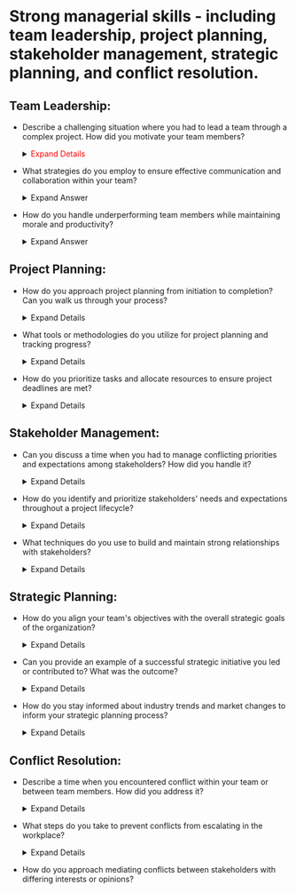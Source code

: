 # Strong managerial skills - including team leadership, project planning, stakeholder management, strategic planning, and conflict resolution.

## Team Leadership:

 - Describe a challenging situation where you had to lead a team through a complex project. How did you motivate your team members?

    <details>
      <summary> <span style="color:red;"> Expand Details </span> </summary>
  
   <span style="color:red;"> Answering a question about leading a team through a complex project and motivating team members,
   it's essential to provide a structured response that highlights your leadership skills, problem-solving abilities,
   andinterpersonal effectiveness. Here's a suggested approach: </span>
  
   **1. Set the Stage:**
     * Briefly describe the context of the project, including its complexity, objectives, and any challenges or obstacles your team faced. This gives the interviewer a clear understanding of the situation.
      
   **2. Outline Your Leadership Approach:**
     * Explain how you approached leading the team. Did you establish clear goals and expectations? Did you delegate tasks effectively? Highlight any leadership strategies you employed.
  
   **3. Address Challenges:**
     * Discuss the specific challenges your team encountered during the project. This could include tight deadlines, resource constraints, technical difficulties, or conflicting priorities.

   **4. Motivation Techniques:**
     * Describe the techniques you used to motivate your team members despite the challenges. This could involve providing encouragement and support, recognizing and rewarding achievements, fostering a positive team culture, or        offering opportunities for growth and development.

   **5. Lead by Example:**
     * Provide examples of how you demonstrated resilience, determination, and a positive attitude throughout the project. Leading by example can inspire team members to overcome obstacles and stay motivated.

   **6. Outcome and Lessons Learned:**
     * Share the outcome of the project, including any successes, lessons learned, or areas for improvement. Reflect on what worked well and what you would do differently in similar situations in the future.

   **7. Quantify Results (if possible):**
     * If applicable, quantify the results or impact of the project to demonstrate its significance. This could include meeting project deadlines, achieving cost savings,
       improving efficiency, or delivering high-quality deliverables.

    **8. Conclude Positively:**
     * Conclude your answer on a positive note, emphasizing the teamwork, resilience, and achievements of your team despite the challenges faced.<br>

    **Example Response:**

      In my previous role as a project manager, I led a team through the implementation of a complex software upgrade for our company's core systems. The project involved multiple stakeholders, tight deadlines, and technical          challenges. To motivate my team members, I focused on clear communication, empowerment, and recognition.

      I began by setting clear project goals and expectations, outlining each team member's role and responsibilities. Despite encountering unexpected technical issues midway through the project, I maintained open lines of            communication with the team, providing regular updates and soliciting input on potential solutions.

      To keep morale high, I made a concerted effort to recognize and celebrate small wins along the way. Whether it was overcoming a particularly challenging technical hurdle or meeting a critical milestone ahead of schedule, I      made sure to acknowledge the team's efforts and contributions.

      Additionally, I encouraged a collaborative environment where team members felt comfortable sharing ideas and supporting one another. By fostering a sense of camaraderie and shared purpose, we were able to navigate              through       the challenges together.

      Ultimately, we successfully completed the software upgrade within the projected timeline, resulting in improved system performance and user satisfaction. This experience taught me the importance of effective leadership,         communication, and perseverance in driving team success through complex projects.

    </details>

 - What strategies do you employ to ensure effective communication and collaboration within your team?
   <details>
      <summary>Expand Answer</summary>
  
   Answering a question about strategies for ensuring effective communication and collaboration within a team, it's crucial to emphasize your proactive approach to fostering an environment where team members feel valued,          engaged, and empowered to communicate openly. Here's how you can structure your response:
  
   **1. Establishing Clear Communication Channels:**
    * Start by mentioning the importance of establishing clear channels of communication within the team. This could include regular team meetings, one-on-one check-ins, project management software, email, instant messaging          platforms, or any other tools that facilitate communication.
      
   **2. Setting Expectations:**
    * Discuss the importance of setting clear expectations regarding communication norms and guidelines. This includes establishing preferred communication methods, response times, and protocols for sharing updates and               progress.
    
   **3. Active Listening:**
    * Highlight the significance of active listening in fostering effective communication. Explain how you encourage team members to listen attentively to one another, ask clarifying questions, and seek to understand different       perspectives.
    
   **4. Encouraging Open Dialogue:**
    * Emphasize the importance of creating a safe and inclusive environment where team members feel comfortable expressing their ideas, concerns, and feedback. Mention how you encourage open dialogue by actively soliciting           input, valuing diverse viewpoints, and addressing any issues or conflicts promptly.
    
   **5. Regular Updates and Feedback:**
    * Discuss your approach to providing regular updates and feedback to keep team members informed and engaged. This could include holding regular progress meetings, providing constructive feedback on performance, and               recognizing achievements and contributions.

    **6. Promoting Collaboration:**
     * Highlight the strategies you use to promote collaboration within the team. This could involve assigning collaborative tasks, fostering cross-functional collaboration, or organizing team-building activities to strengthen        relationships and trust among team members.

    **7. Adapting Communication Styles:**
     * Mention how you adapt your communication style to accommodate the preferences and needs of individual team members. This could include adjusting your communication frequency, tone, and format to ensure effective                communication with diverse personalities and work styles.

    **8. Resolving Communication Barriers:**
     * Lastly, discuss how you address communication barriers or challenges that may arise within the team. This could involve facilitating difficult conversations, mediating conflicts, or providing additional support or              resources to improve communication effectiveness.
      
    **Example Response:**

    In my experience, effective communication and collaboration are essential for driving team success. To ensure these elements are prioritized within my team, I employ several strategies.

   Firstly, I establish clear communication channels, including regular team meetings, project management software, and open-door policies for one-on-one discussions. By providing multiple avenues for communication, I ensure      that team members can easily reach out and stay connected.

   Secondly, I set clear expectations regarding communication norms and guidelines, emphasizing the importance of timely responses, active listening, and respectful communication. This helps to create a shared understanding of    how communication should flow within the team.

   I also encourage open dialogue by creating a safe and inclusive environment where team members feel comfortable expressing their ideas, concerns, and feedback. I actively solicit input from team members, value diverse          perspectives, and address any issues or conflicts that may arise.

   Furthermore, I promote collaboration by assigning collaborative tasks, fostering cross-functional teamwork, and organizing team-building activities to strengthen relationships and trust. By working together towards common      goals, we can leverage each other's strengths and achieve better outcomes.

   Additionally, I adapt my communication style to accommodate the preferences and needs of individual team members, ensuring that everyone feels heard and understood. And when communication barriers arise, such as                misunderstandings or conflicts, I address them promptly through open dialogue and conflict resolution techniques.

   Overall, by prioritizing effective communication and collaboration, I've seen firsthand how it enhances team productivity, cohesion, and morale, ultimately leading to greater success in achieving our goals."

   </details>
   
 - How do you handle underperforming team members while maintaining morale and productivity?

   <details>
      <summary>Expand Answer</summary>

   Addressing underperforming team members while maintaining morale and productivity requires a delicate balance of empathy, clear communication, and proactive support. Here's how you can structure your response to this           question:
   
   **1. Early Identification and Feedback:**
    * Start by mentioning the importance of early identification of underperformance. Explain how you regularly monitor team members' progress and performance against goals and expectations.
    * Emphasize the significance of providing timely and constructive feedback to underperforming team members. This feedback should be specific, actionable, and focused on areas for improvement rather than personal criticism.
   
   **2. Understanding Root Causes:**
    * Discuss your approach to understanding the root causes of underperformance. This could involve conducting performance reviews, one-on-one meetings, or informal check-ins to identify any obstacles or challenges hindering        the team member's performance.

   **3. Developing Individualized Improvement Plans:**
    * Explain how you work collaboratively with underperforming team members to develop individualized improvement plans. These plans should outline specific goals, milestones, and actions to address areas of weakness and            enhance performance.

   **4. Providing Support and Resources:**
    * Highlight the importance of providing ongoing support and resources to help underperforming team members succeed. This could include additional training, mentorship, coaching, or access to relevant tools and resources.

   **5. Maintaining Morale and Motivation:**
    * Discuss your strategies for maintaining morale and motivation within the team while addressing underperformance. This could involve emphasizing the team's collective goals and achievements, celebrating successes, and           offering encouragement and support to both underperforming and high-performing team members.

   **6. Addressing Accountability:**
    * Explain how you hold underperforming team members accountable for their actions and commitments while maintaining a supportive and non-punitive approach. This could involve setting clear expectations, tracking progress,        and addressing any deviations from the improvement plan in a constructive manner.

   **7. Seeking Feedback and Iterating:**
    * Mention how you regularly seek feedback from underperforming team members to assess the effectiveness of the improvement plan and make any necessary adjustments. This demonstrates your commitment to continuous                  improvement and growth.

   **8. Escalating if Necessary:**
    * Finally, discuss your approach to escalating the situation if underperformance persists despite your efforts to support and coach the team member. This could involve involving HR or senior management to explore                 alternative solutions or interventions.

   **Example Response:**

    In my experience, addressing underperforming team members while maintaining morale and productivity requires a combination of empathy, clear communication, and proactive support.

    Firstly, I prioritize early identification of underperformance by regularly monitoring team members' progress and performance against established goals and expectations. When I notice a team member struggling to meet           expectations, I initiate a candid and constructive conversation to provide feedback and understand the root causes of their challenges.

    Next, I work collaboratively with the team member to develop an individualized improvement plan tailored to their specific needs and circumstances. This plan includes clear goals, milestones, and actions to address areas       of weakness and enhance performance. Throughout this process, I ensure that the team member feels supported and empowered to take ownership of their development.

    To maintain morale and motivation within the team, I emphasize our collective goals and achievements, celebrate successes, and offer encouragement and support to both underperforming and high-performing team members. By        fostering a positive and supportive team culture, we can overcome challenges together and stay focused on achieving our objectives.

    I also hold underperforming team members accountable for their actions and commitments while maintaining a supportive and non-punitive approach. This involves setting clear expectations, providing ongoing feedback, and         addressing any deviations from the improvement plan in a constructive manner.

    If underperformance persists despite our efforts, I am not hesitant to escalate the situation and involve HR or senior management to explore alternative solutions or interventions. Ultimately, my goal is to help every team     member reach their full potential while ensuring the overall success and productivity of the team."
    
  </details>
  
## Project Planning:

   - How do you approach project planning from initiation to completion? Can you walk us through your process?

     <details>
      <summary>Expand Details</summary>

      **1. Initiation:**
       * Define the project scope, objectives, and deliverables in consultation with stakeholders.
       * Identify key stakeholders, their roles, and responsibilities.
       * Conduct a feasibility study to assess the project's viability and alignment with organizational goals.
       * Develop a project charter outlining the project's purpose, objectives, scope, constraints, and success criteria.
    
      **2. Planning:**
       * Create a project plan detailing the tasks, milestones, timelines, resources, and dependencies.
       * Break down the project into manageable phases or work packages.
       * Define project roles and responsibilities for team members.
       * Identify and allocate resources (human, financial, and materials) required for each phase of the project.
       * Develop a risk management plan to identify, assess, and mitigate potential risks.
       * Establish communication channels and protocols for reporting progress, issues, and changes.
       * Obtain stakeholder buy-in and approval for the project plan.
    
     **3. Execution:**
       * Implement the project plan according to the defined scope, schedule, and budget.
       * Assign tasks to team members and provide necessary support and guidance.
       * Monitor progress against the project plan, tracking key performance indicators (KPIs) such as schedule adherence, budget utilization, and quality metrics.
       * Conduct regular team meetings to review progress, address issues, and ensure alignment with project objectives.
       * Manage changes to the project scope, schedule, or resources through a formal change control process.
       * Address any issues or risks that arise during project execution promptly and effectively.
    
     **4. Monitoring and Controlling:**
      * Continuously monitor project performance and compare it against the planned objectives and KPIs.
      * Identify deviations from the project plan and take corrective actions as necessary to keep the project on track.
      * Review and update the project plan, including schedules, resource allocations, and risk management strategies, as needed.
      * Communicate progress, issues, and changes to stakeholders through regular status reports and meetings.
      * Ensure compliance with project governance processes and quality standards.

     **5. Closure:**
      * Complete all project deliverables and obtain acceptance from stakeholders.
      * Conduct a post-project review or lessons learned session to assess the project's success, identify areas for improvement, and capture best practices.
      * Obtain formal project closure, including documentation of lessons learned, final project reports, and handover of deliverables.
      * Celebrate achievements and recognize the contributions of team members.
      * Release project resources and close out any remaining administrative tasks, such as finalizing contracts and archiving project documentation.

      By following this structured approach to project planning from initiation to completion, you can increase the likelihood of project success and deliver value to stakeholders. Each phase is crucial for ensuring that the         project is well-defined, well-executed, and effectively managed throughout its lifecycle.
    
   </details>

   - What tools or methodologies do you utilize for project planning and tracking progress?

     <details>
      <summary>Expand Details</summary>
   
      There are various tools and methodologies available for project planning and tracking progress, each with its own strengths and suitability depending on the nature and requirements of the project. Here's a list of              commonlyused tools and methodologies:
    
      **1. Project Management Software:**
    
        * Microsoft Project: A comprehensive project management software that allows for creating project plans, scheduling tasks, allocating resources, and tracking progress.
        * Asana: A popular cloud-based project management tool that facilitates task management, collaboration, and tracking project progress.
        * Trello: A visual project management tool based on boards, lists, and cards, which is particularly useful for agile project management and task tracking.
        * Jira: Widely used in software development, Jira is an issue tracking and agile project management tool that enables teams to plan, track, and release software.
  
      **2. Agile Methodologies:**
        * Scrum: An iterative and incremental agile framework for managing complex projects, particularly in software development. Scrum emphasizes collaboration, adaptability, and delivering value incrementally through time-            boxed iterations called sprints.
        * Kanban: A visual workflow management method that emphasizes continuous delivery and optimization of processes. Kanban boards are used to visualize work items, workflow stages, and bottlenecks, enabling teams to                 manage work in progress (WIP) and optimize flow.

      **3. Gantt Charts:**
        * Gantt charts are bar charts that represent project tasks and their dependencies over time. They are useful for visualizing project timelines, task dependencies, and resource allocations.
        * Tools like Microsoft Excel, Microsoft Project, and online project management software often include Gantt chart functionalities for project planning and tracking progress.

       **4. Earned Value Management (EVM):**
        * EVM is a project management technique that integrates scope, schedule, and cost metrics to assess project performance and progress. It provides objective measures of project performance based on planned versus actual           progress, enabling early identification of issues and forecasting future performance.

       **5. Critical Path Method (CPM):**
        * CPM is a project scheduling method that identifies the critical path—the sequence of tasks that determines the shortest possible duration for completing the project. It helps project managers prioritize activities,             allocate resources, and identify potential schedule risks.

       **6. Burndown Charts and Burnup Charts:**
        * Burndown charts and burnup charts are agile project management tools that visualize the progress of work over time. They show the remaining work (burndown) or completed work (burnup) against time, helping teams track           progress and forecast project completion dates.

       **7. Collaboration Tools:**
         * Collaboration tools such as Slack, Microsoft Teams, and Zoom facilitate communication, collaboration, and information sharing among project team members. They are essential for coordinating activities, resolving                issues, and sharing progress updates in real-time.
    
          Ultimately, the choice of tools and methodologies depends on factors such as project complexity, team size, organizational preferences, and industry standards. It's important to select tools and methodologies that              best suit the project's needs and objectives, and to adapt them as necessary throughout the project lifecycle.
   
     </details>
   
   - How do you prioritize tasks and allocate resources to ensure project deadlines are met?

     <details>
      <summary>Expand Details</summary>

        Prioritizing tasks and allocating resources effectively are essential aspects of project management to ensure project deadlines are met. Here's a structured approach to achieving this:
      
        **1. Understand Project Requirements:**
          * Gain a thorough understanding of the project scope, objectives, deliverables, and deadlines. Identify key milestones and dependencies to develop a clear picture of what needs to be accomplished and by when.

        **2. Identify and Prioritize Tasks:**
          * Break down the project into individual tasks or work packages based on the project scope and requirements.
          * Prioritize tasks based on factors such as urgency, criticality, dependencies, and impact on project objectives.
          * Use techniques like the Eisenhower Matrix (urgent-important matrix) or MoSCoW prioritization (Must have, Should have, Could have, Won't have) to categorize tasks by priority.

       **3. Define Task Dependencies:**
         * Identify dependencies between tasks to determine the sequence in which they need to be executed. Use techniques like task sequencing and network diagrams (e.g., PERT charts, dependency diagrams) to visualize task               dependencies.

       **4. Estimate Task Durations and Effort:**
         * Estimate the time and effort required to complete each task or work package. Use historical data, expert judgment, and input from team members to make realistic estimates.
         * Consider factors such as complexity, skill levels, resource availability, and potential risks when estimating task durations and effort.

       **5. Allocate Resources:**
        * Identify the resources (human, financial, material) needed to complete each task or work package.
        * Assess resource availability and constraints, taking into account factors such as team capacity, skills, and availability.
        * Allocate resources based on task priorities, criticality, and dependencies, ensuring that the right resources are assigned to the right tasks at the right time.

       **6. Develop a Resource Plan:**
        * Create a resource plan or staffing schedule that outlines the allocation of resources over the project timeline.
        * Consider factors such as resource utilization, workload balance, and potential conflicts when developing the resource plan.
        * Regularly review and adjust the resource plan as needed based on changes in project scope, priorities, or resource availability.
       
       **7. Monitor and Adjust:**
         * Continuously monitor task progress and resource utilization against the project plan. Use project management software, status reports, and regular team meetings to track progress and identify any deviations from the            plan.
         * Proactively address issues or bottlenecks that may impact task completion or resource allocation. Adjust priorities, reallocate resources, or revise the project plan as needed to ensure project deadlines are met.
         * Communicate changes to stakeholders and team members to keep everyone informed and aligned with the revised plan.

          By following these steps, project managers can effectively prioritize tasks, allocate resources, and manage project timelines to ensure that project deadlines are met and project objectives are achieved. Flexibility,           adaptability, and proactive monitoring are key to success in dynamic project environments.

     </details>

## Stakeholder Management:

   - Can you discuss a time when you had to manage conflicting priorities and expectations among stakeholders? How did you handle it?
     <details>
      <summary>Expand Details</summary>

      Managing conflicting priorities and expectations among stakeholders is a common challenge, especially in dynamic environments. One instance where I encountered this challenge was during a project where we had tight             deadlines, limited resources, and diverse stakeholder requirements.

      Here's how I handled it:

      **1. Identifying Stakeholders and Priorities:** Firstly, I identified all stakeholders involved and their respective priorities. This included team members, project sponsors, clients, and other relevant parties.                     Understanding their needs and expectations was crucial to managing conflicts effectively.

      **2. Open Communication:** I initiated open and transparent communication channels to ensure that all stakeholders were aware of the project's constraints and objectives. This involved regular meetings, status updates,              and feedback sessions where stakeholders could express their concerns and expectations.

      **3. Prioritization and Negotiation:** With conflicting priorities at play, I facilitated discussions to prioritize tasks based on their impact on project goals and deadlines. This often required negotiation and                     compromise to find solutions that balanced the needs of different stakeholders while keeping the project on track.

      **4. Setting Clear Expectations:** I made sure to set clear expectations regarding roles, responsibilities, and deliverables for each stakeholder. This helped minimize misunderstandings and prevent future conflicts by               ensuring everyone was aligned on their respective contributions to the project.

      **5. Flexibility and Adaptability:** In situations where priorities shifted or unexpected challenges arose, I remained flexible and adaptable. This involved revisiting plans, reallocating resources, and adjusting                    timelines as needed to accommodate changing circumstances while still meeting key objectives.

     **6. Conflict Resolution:** When conflicts did arise, I facilitated constructive discussions to resolve them promptly and amicably. This often involved active listening, acknowledging concerns, and finding mutually                  beneficial solutions that addressed the underlying issues.

     **7. Documentation and Follow-Up:** Throughout the process, I maintained thorough documentation of decisions, agreements, and action items to ensure accountability and provide a reference point for future discussions.               Following up on commitments and monitoring progress helped to prevent conflicts from resurfacing.
     
          By employing these strategies, I was able to successfully navigate conflicting priorities and expectations among stakeholders, ultimately leading to the successful completion of the project while maintaining positive           relationships with all involved parties.
     
     </details>

   - How do you identify and prioritize stakeholders' needs and expectations throughout a project lifecycle?

     <details>
      <summary>Expand Details</summary>
      
      Identifying and prioritizing stakeholders' needs and expectations throughout a project lifecycle is essential for ensuring project success and stakeholder satisfaction. Here's a structured approach to accomplish this:
      
      **1. Stakeholder Identification:** Begin by identifying all potential stakeholders associated with the project. This includes both internal and external parties who can influence or be impacted by the project.                       Stakeholders may include project sponsors, team members, clients, end-users, regulatory bodies, suppliers, and the community.

      **2. Stakeholder Analysis:** Once stakeholders are identified, conduct a thorough analysis to understand their interests, expectations, influence, and level of involvement in the project. Tools like stakeholder maps or              matrices can help visualize this information and prioritize stakeholders based on their significance to the project's success.

      **3. Engagement and Communication:** Establish clear channels of communication with stakeholders from the outset of the project. Regularly engage with them to gather feedback, provide updates, and address concerns.                  Tailor communication methods and frequency to suit the preferences and needs of different stakeholders.
      **4. Needs Assessment:** Conduct a comprehensive needs assessment to determine what each stakeholder group requires from the project. This involves gathering input through interviews, surveys, workshops, and other means             to identify their specific objectives, constraints, priorities, and desired outcomes.

      **5. Prioritization Criteria:** Define criteria for prioritizing stakeholders' needs and expectations based on their impact on project objectives, risks, dependencies, and resources. Consider factors such as urgency,                feasibility, alignment with project goals, legal/regulatory requirements, and potential consequences of not meeting their needs.
      **6. Ranking and Prioritization:** Evaluate stakeholders' needs and expectations against the prioritization criteria to rank them in order of importance or urgency. This helps focus attention and resources on addressing             the most critical needs first while balancing the interests of all stakeholders.

      **7. Regular Reviews and Adjustments:** Continuously monitor and reassess stakeholders' needs and expectations throughout the project lifecycle. As circumstances change or new stakeholders emerge, adjust priorities and              strategies accordingly to ensure alignment with evolving project objectives and stakeholder dynamics.

      **8. Alignment with Project Goals:** Ensure that prioritizing stakeholders' needs and expectations aligns with the overall goals and success criteria of the project. Strive for a balance between meeting stakeholders'                demands and maintaining project feasibility, scope, budget, and timelines.

       By following these steps, project managers can effectively identify, prioritize, and address stakeholders' needs and expectations throughout the project lifecycle, ultimately contributing to project success and                 stakeholder satisfaction.
     
     </details>
     
   - What techniques do you use to build and maintain strong relationships with stakeholders?

     <details>
      <summary>Expand Details</summary>

      Building and maintaining strong relationships with stakeholders is crucial for the success of any project. Here are some techniques that can be used:
     
      **1. Stakeholder Analysis:** Conduct a thorough stakeholder analysis to understand their interests, expectations, and influence. This helps tailor communication and engagement strategies to meet their specific needs.

      **2. Effective Communication:** Establish clear and open channels of communication with stakeholders. Provide regular updates on project progress, milestones, and any issues or risks. Use a variety of communication                  methods such as meetings, emails, reports, and presentations to ensure stakeholders are informed and engaged.

      **3. Active Listening:** Practice active listening when interacting with stakeholders. Pay attention to their concerns, feedback, and suggestions. Validate their perspectives and demonstrate empathy to build trust and               rapport.

      **4. Tailored Engagement Strategies:** Customize engagement strategies based on stakeholders' preferences, communication styles, and level of involvement. Some stakeholders may prefer face-to-face meetings, while others             may prefer written communication. Adapt your approach to accommodate these preferences.

      **5. Transparency and Trust:** Be transparent about project decisions, challenges, and outcomes. Build trust by sharing accurate and timely information with stakeholders, even if it's not always favorable. Avoid                     surprises or hidden agendas that could erode trust.

       **6. Relationship Building Activities:** Organize informal events or activities to foster relationships with stakeholders outside of formal project meetings. This could include social gatherings, networking events, or               team-building exercises that help strengthen bonds and build rapport.

       **7. Managing Expectations:** Set realistic expectations with stakeholders regarding project deliverables, timelines, and outcomes. Be honest about potential risks and constraints, and work collaboratively to find                   solutions to overcome them.

       **8. Conflict Resolution:** Proactively address conflicts or disagreements with stakeholders in a constructive manner. Listen to their concerns, explore different perspectives, and seek mutually beneficial solutions.                Focus on maintaining positive relationships while addressing underlying issues.

       **9. Demonstrate Value:** Continuously demonstrate the value that the project delivers to stakeholders. Highlight achievements, benefits, and positive impacts to reinforce their support and engagement.

       **10. Feedback Loop:** Encourage feedback from stakeholders throughout the project lifecycle. Actively solicit their input on project decisions, processes, and outcomes. Use feedback to make improvements and demonstrate              responsiveness to their needs.
     
             By implementing these techniques, project managers can cultivate strong relationships with stakeholders, enhance project communication and collaboration, and ultimately increase the likelihood of project success.
      
     </details>
     
## Strategic Planning:

   - How do you align your team's objectives with the overall strategic goals of the organization?

     <details>
      <summary>Expand Details</summary>

      Aligning your team's objectives with the overall strategic goals of the organization is essential for ensuring that everyone is working towards the same overarching vision. Here's how you can achieve alignment:

      **1. Understand the Organization's Strategic Goals:** Begin by thoroughly understanding the strategic goals and priorities of the organization. This may involve reviewing mission statements, strategic plans, and key                 performance indicators (KPIs) set by senior leadership.

       **2. Communicate the Big Picture:** Share the organization's strategic goals with your team to provide context and clarity about the direction of the company. Help team members understand how their work contributes to               these broader objectives and why it matters.

       **3. Set Clear Team Objectives:** Translate the organization's strategic goals into clear and actionable objectives for your team. Ensure that these objectives are specific, measurable, achievable, relevant, and time-               bound (SMART). This helps team members understand what is expected of them and how their efforts contribute to the bigger picture.

       **4. Link Individual Goals to Team Objectives:** Connect individual team members' goals and responsibilities to the team's objectives. Discuss with each team member how their work aligns with the team's goals and the                organization's strategic priorities. This helps foster a sense of purpose and ownership among team members.

       **5. Provide Context and Rationale:** Help team members understand the rationale behind the team's objectives and how they support the organization's strategic goals. Provide regular updates and context about changes in             the external environment, market trends, or internal factors that may impact the organization's priorities.

       **6. Empower Decision-Making:** Empower team members to make decisions and take actions that are aligned with the team's objectives and the organization's strategic direction. Encourage autonomy and initiative while                 providing support and guidance as needed.
   
       **7. Monitor Progress and Performance:** Regularly track and monitor progress towards achieving the team's objectives and milestones. Use performance metrics and KPIs to assess performance and identify areas for                     improvement. Adjust strategies or priorities as necessary to stay aligned with the organization's goals.

       **8. Celebrate Success and Learn from Challenges:** Celebrate achievements and milestones reached along the way to achieving the team's objectives. Recognize and reward team members for their contributions.                          Additionally, use setbacks or challenges as opportunities for learning and improvement, and adjust strategies accordingly.

       **9. Promote Cross-Functional Collaboration:** Encourage collaboration and alignment with other teams or departments within the organization to achieve common goals. Break down silos and foster a culture of                          collaboration and shared accountability for driving organizational success.

         By following these strategies, you can effectively align your team's objectives with the overall strategic goals of the organization, fostering a sense of purpose, cohesion, and alignment across the organization.

     </details>

   - Can you provide an example of a successful strategic initiative you led or contributed to? What was the outcome?

     <details>
      <summary>Expand Details</summary>

      During my time as a project manager at a software development company, we identified a strategic opportunity to expand our market reach by developing a new product targeting a specific niche industry. The goal was to           leverage our expertise in software development to address the unique needs of this industry and capture a larger share of the market.

      Here's how I contributed to the success of this initiative:

      **1. Market Research and Analysis:** I conducted comprehensive market research and analysis to understand the specific needs, pain points, and preferences of the target industry. This involved gathering insights from                industry reports, competitor analysis, and direct feedback from potential customers.

      **2. Cross-Functional Collaboration:** I collaborated closely with cross-functional teams, including product development, sales, marketing, and customer support, to ensure alignment and coordination throughout the                   initiative. By fostering open communication and teamwork, we were able to leverage the expertise of each department to drive the initiative forward.

      **3. Strategic Planning and Roadmapping:** Working with key stakeholders, I developed a strategic plan and roadmap for the new product, outlining the key features, timelines, resource requirements, and go-to-market                  strategy. This plan served as a guiding framework for the entire initiative and helped keep everyone aligned and focused on the end goal.
     
      **4. Agile Development and Iterative Feedback:** We adopted an agile development approach, allowing us to quickly iterate on the product based on user feedback and market validation. Regular feedback loops with customers            and stakeholders helped us refine the product features and ensure that we were meeting their evolving needs.

      **5. Customer Engagement and Validation:** I led efforts to engage with potential customers early in the development process to validate the product concept and gather feedback. This customer-centric approach helped us              prioritize features and make informed decisions throughout the development lifecycle.

      **6. Launch and Go-to-Market Strategy:** As the product neared completion, I worked closely with the marketing and sales teams to develop a comprehensive go-to-market strategy. This included messaging, positioning,                  pricing, and sales enablement activities to ensure a successful launch and adoption of the new product.

      The outcome of this strategic initiative was highly successful:
         * We successfully launched the new product within the projected timeline and budget.
         * The product received positive feedback from customers, with early adopters praising its ease of use and effectiveness in addressing their needs.
         * Within the first year of launch, the new product generated significant revenue and contributed to the company's overall growth and market expansion.
         * The success of this initiative helped strengthen our position in the market and solidify our reputation as a trusted provider of software solutions for the niche industry.

     </details>
     
   - How do you stay informed about industry trends and market changes to inform your strategic planning process?

     <details>
      <summary>Expand Details</summary>

      Staying informed about industry trends and market changes is crucial for effective strategic planning. Here are several strategies I employ to stay updated:
     
      **1. Industry Publications and Newsletters:** I regularly subscribe to industry-specific publications, newsletters, and online forums to stay informed about the latest trends, developments, and news in the industry. This            includes both digital and print publications relevant to my field.
     
      **2. Networking and Professional Associations:** I actively participate in professional associations, networking events, and conferences related to my industry. These events provide opportunities to connect with industry            peers, share insights, and learn about emerging trends and best practices.

      **3. Market Research Reports and Studies:** I regularly review market research reports, studies, and analyst forecasts from reputable sources. These reports offer valuable data and insights into market dynamics, customer            behavior, competitive landscape, and emerging technologies.
     
     **4. Competitor Analysis:** I conduct regular competitor analysis to monitor the activities, strategies, and innovations of key competitors in the market. This helps identify potential threats, opportunities, and areas              for differentiation.

     **5. Customer Feedback and Insights:** I actively seek feedback from customers through surveys, interviews, and focus groups to understand their evolving needs, preferences, and pain points. Customer insights provide                valuable input for strategic decision-making and product development.

     **6. Thought Leadership and Thought Leaders:** I follow thought leaders and influencers in my industry through social media, blogs, and webinars. These individuals often share valuable insights, opinions, and perspectives           on industry trends and emerging technologies.

     **7. Continuous Learning and Skill Development:** I prioritize continuous learning and skill development to stay abreast of new technologies, methodologies, and best practices relevant to my industry. This includes                  attending workshops, webinars, and online courses.

     **8. Internal and External Collaboration:** I collaborate closely with internal colleagues, teams, and departments to share knowledge, experiences, and insights. Additionally, I leverage external partnerships and                    collaborations with industry experts, consultants, and research organizations to gain fresh perspectives and access to specialized expertise.

     **9. Monitoring Social Media and Online Forums:** I monitor social media platforms, online forums, and discussion groups related to my industry to stay updated on the latest news, trends, and discussions. These platforms            often provide real-time insights and reactions from industry professionals.

     **10. Regular Environmental Scanning:** I make it a habit to regularly scan the external environment for macroeconomic trends, regulatory changes, geopolitical events, and other factors that may impact the industry                   landscape. This helps anticipate potential risks and opportunities for strategic planning.

      By leveraging these strategies, I ensure that my strategic planning process is informed by up-to-date industry insights, market intelligence, and customer feedback, enabling me to make informed decisions and stay ahead         of the curve in a rapidly evolving business environment.
      
     </details>

## Conflict Resolution:

   - Describe a time when you encountered conflict within your team or between team members. How did you address it?

     <details>
      <summary>Expand Details</summary>

      Here's an example of a conflict situation within a team and how I addressed it:
     
      During a project I managed, there was a significant conflict between two team members regarding the allocation of tasks and responsibilities. One team member, let's call him Alex, felt that he was unfairly burdened with        a disproportionate share of the workload, while the other team member, Sarah, believed that she was not getting enough opportunities to contribute meaningfully to the project.

     Here's how I addressed the conflict:

     **1. Listen to Both Sides:** I started by listening to both Alex and Sarah individually to understand their perspectives on the situation. I encouraged them to express their concerns openly and honestly, without                     interruption. This helped me gain insight into the root causes of the conflict and the specific issues each team member was facing.

     **2. Identify Common Ground:** After listening to both parties, I looked for common ground and areas of agreement. Despite their differences, both Alex and Sarah shared a commitment to the success of the project and a               desire to contribute their skills and expertise effectively. Identifying common ground helped create a foundation for resolving the conflict.

     **3. Facilitate Open Dialogue:** I facilitated a constructive dialogue between Alex and Sarah, encouraging them to communicate directly with each other and express their concerns openly. I emphasized the importance of               active listening, empathy, and mutual respect in resolving conflicts. By providing a safe and supportive environment for dialogue, I helped foster understanding and empathy between the two team members.

     **4. Clarify Roles and Expectations:** To address the perceived imbalance in workload allocation, I revisited the project's goals, priorities, and individual roles and responsibilities with the entire team. I clarified              each team member's role and contribution to the project, ensuring that tasks were allocated fairly and transparently based on individual strengths and capabilities.

     **5. Seek Win-Win Solutions:** I encouraged Alex and Sarah to brainstorm potential solutions collaboratively, focusing on finding win-win outcomes that addressed their concerns while also meeting the project's objectives.           This involved exploring alternative task assignments, workload distribution methods, and communication protocols to improve collaboration and efficiency.

      **6. Implement Changes and Follow-Up:** Based on the discussions and agreements reached, I implemented changes to the task allocation process and workflow to address the underlying issues identified. I also followed up              regularly with Alex and Sarah to monitor progress, gather feedback, and ensure that the conflict resolution strategies were effective in promoting a positive team dynamic.

       **7. Promote Team Building and Trust:** Finally, I organized team-building activities and initiatives to strengthen trust, collaboration, and cohesion within the team. This included team lunches, brainstorming sessions,             and collaborative problem-solving exercises aimed at fostering a supportive and inclusive team culture.
     
       By addressing the conflict proactively and collaboratively, I was able to resolve the issues between Alex and Sarah, improve team dynamics, and ultimately enhance the productivity and effectiveness of the team.

     </details>

   - What steps do you take to prevent conflicts from escalating in the workplace?

     <details>
      <summary>Expand Details</summary>
      Preventing conflicts from escalating in the workplace requires proactive measures and effective communication. Here are some steps I take to prevent conflicts from escalating:
      
      **1. Establish Clear Expectations:** Clearly communicate expectations regarding roles, responsibilities, goals, and performance standards to all team members. This helps minimize misunderstandings and reduces the                    likelihood of conflicts arising from unclear expectations.

      **2. Promote Open Communication:** Foster a culture of open communication where team members feel comfortable expressing their opinions, concerns, and ideas. Encourage regular feedback sessions, one-on-one meetings, and             team discussions to address issues early on and prevent them from escalating.

      **3. Set Ground Rules for Collaboration:** Establish ground rules for collaboration, teamwork, and conflict resolution within the team. These ground rules can include guidelines for respectful communication, active                  listening, constructive feedback, and resolving conflicts in a timely manner.

      **4. Encourage Empathy and Understanding:** Promote empathy and understanding among team members by encouraging them to consider perspectives different from their own. Emphasize the importance of active listening,                   seeking to understand before being understood, and showing respect for diverse viewpoints.

      **5. Address Issues Promptly:** Address conflicts and issues promptly as soon as they arise, rather than allowing them to escalate. Proactively intervene to facilitate discussions, mediate disputes, and find mutually                acceptable solutions before conflicts escalate and negatively impact team dynamics.

      **6. Provide Conflict Resolution Training:** Offer conflict resolution training or workshops to equip team members with the skills and techniques needed to manage conflicts effectively. Provide guidance on de-escalation             strategies, negotiation techniques, and constructive communication to empower team members to resolve conflicts on their own.

       **7. Promote Team Building Activities:** Organize team-building activities, retreats, or offsite events to strengthen relationships, build trust, and enhance collaboration among team members. These activities provide                opportunities for team members to get to know each other on a personal level and foster a sense of camaraderie.

       **8. Lead by Example:** Lead by example by demonstrating positive communication, conflict resolution, and problem-solving skills in your interactions with team members. Model respectful behavior, active listening, and a             willingness to compromise to set the tone for constructive conflict resolution within the team.

        **9. Regular Check-Ins:** Conduct regular check-ins with team members to assess morale, identify potential issues, and address any concerns before they escalate into conflicts. Use these check-ins as opportunities to                provide support, feedback, and guidance to team members as needed.

       **10. Create a Supportive Environment:** Create a supportive and inclusive work environment where team members feel valued, respected, and supported. Encourage collaboration, celebrate achievements, and recognize the                 contributions of team members to foster a positive team culture.
     
       By implementing these steps, I proactively address potential conflict triggers, promote open communication and understanding, and create a supportive environment where conflicts are addressed constructively before they         escalate.
     
     </details>

   - How do you approach mediating conflicts between stakeholders with differing interests or opinions?

